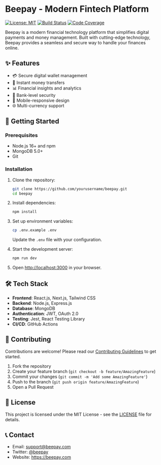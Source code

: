 # Beepay - Modern Fintech Platform

[![License: MIT](https://img.shields.io/badge/License-MIT-yellow.svg)](https://opensource.org/licenses/MIT)
[![Build Status](https://img.shields.io/github/actions/workflow/status/yourusername/beepay/ci.yml?branch=main)](https://github.com/yourusername/beepay/actions)
[![Code Coverage](https://img.shields.io/codecov/c/github/yourusername/beepay)](https://codecov.io/gh/yourusername/beepay)

Beepay is a modern financial technology platform that simplifies digital payments and money management. Built with cutting-edge technology, Beepay provides a seamless and secure way to handle your finances online.

## ✨ Features

- 💳 Secure digital wallet management
- 🔄 Instant money transfers
- 📊 Financial insights and analytics
- 🔐 Bank-level security
- 📱 Mobile-responsive design
- 🌐 Multi-currency support

## 🚀 Getting Started

### Prerequisites

- Node.js 16+ and npm
- MongoDB 5.0+
- Git

### Installation

1. Clone the repository:
   ```bash
   git clone https://github.com/yourusername/beepay.git
   cd beepay
   ```

2. Install dependencies:
   ```bash
   npm install
   ```

3. Set up environment variables:
   ```bash
   cp .env.example .env
   ```
   Update the `.env` file with your configuration.

4. Start the development server:
   ```bash
   npm run dev
   ```

5. Open [http://localhost:3000](http://localhost:3000) in your browser.

## 🛠️ Tech Stack

- **Frontend**: React.js, Next.js, Tailwind CSS
- **Backend**: Node.js, Express.js
- **Database**: MongoDB
- **Authentication**: JWT, OAuth 2.0
- **Testing**: Jest, React Testing Library
- **CI/CD**: GitHub Actions

## 🤝 Contributing

Contributions are welcome! Please read our [Contributing Guidelines](CONTRIBUTING.md) to get started.

1. Fork the repository
2. Create your feature branch (`git checkout -b feature/AmazingFeature`)
3. Commit your changes (`git commit -m 'Add some AmazingFeature'`)
4. Push to the branch (`git push origin feature/AmazingFeature`)
5. Open a Pull Request

## 📄 License

This project is licensed under the MIT License - see the [LICENSE](LICENSE) file for details.

## 📞 Contact

- Email: support@beepay.com
- Twitter: [@beepay](https://twitter.com/beepay)
- Website: https://beepay.com
